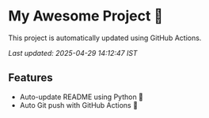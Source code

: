 # My Awesome Project 🚀

This project is automatically updated using GitHub Actions.

_Last updated: 2025-04-29 14:12:47 IST_

## Features
- Auto-update README using Python 🐍
- Auto Git push with GitHub Actions 🤖
